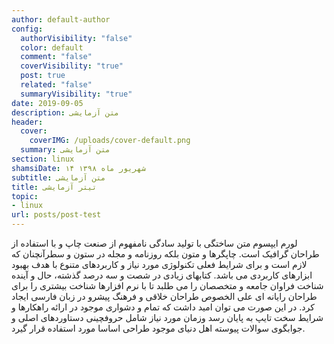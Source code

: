 ```yaml
---
author: default-author
config:
  authorVisibility: "false"
  color: default
  comment: "false"
  coverVisibility: "true"
  post: true
  related: "false"
  summaryVisibility: "true"
date: 2019-09-05
description: متن آزمایشی
header:
  cover:
    coverIMG: /uploads/cover-default.png
  summary: متن آزمایشی
section: linux
shamsiDate: ۱۴ شهریور ماه ۱۳۹۸
subtitle: متن آزمایشی
title: تیتر آزمایشی
topic:
- linux
url: posts/post-test
---
```


لورم ایپسوم متن ساختگی با تولید سادگی نامفهوم از صنعت چاپ و با استفاده از طراحان گرافیک است. چاپگرها و متون بلکه روزنامه و مجله در ستون و سطرآنچنان که لازم است و برای شرایط فعلی تکنولوژی مورد نیاز و کاربردهای متنوع با هدف بهبود ابزارهای کاربردی می باشد. کتابهای زیادی در شصت و سه درصد گذشته، حال و آینده شناخت فراوان جامعه و متخصصان را می طلبد تا با نرم افزارها شناخت بیشتری را برای طراحان رایانه ای علی الخصوص طراحان خلاقی و فرهنگ پیشرو در زبان فارسی ایجاد کرد. در این صورت می توان امید داشت که تمام و دشواری موجود در ارائه راهکارها و شرایط سخت تایپ به پایان رسد وزمان مورد نیاز شامل حروفچینی دستاوردهای اصلی و جوابگوی سوالات پیوسته اهل دنیای موجود طراحی اساسا مورد استفاده قرار گیرد.
